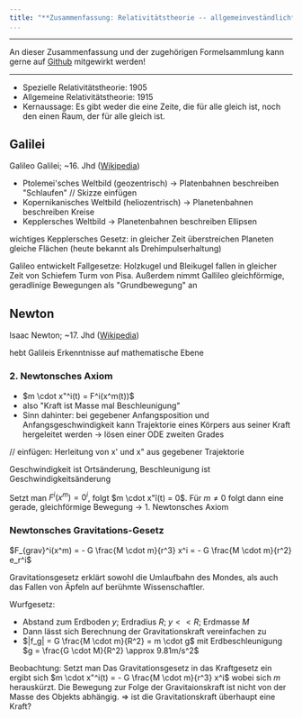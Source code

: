 ```yaml
---
title: "**Zusammenfassung: Relativitätstheorie -- allgemeinveständlich**"
...
```


---

An dieser Zusammenfassung und der zugehörigen Formelsammlung kann gerne auf [Github](https://github.com/cornhead/zusammenfassungen.git) mitgewirkt werden!

---

* Spezielle Relativitätstheorie: 1905
* Allgemeine Relativitätstheorie: 1915
* Kernaussage: Es gibt weder die eine Zeite, die für alle gleich ist, noch den einen Raum, der für alle gleich ist.

## Galilei
Galileo Galilei; ~16. Jhd ([Wikipedia](https://de.wikipedia.org/wiki/Galileo_Galilei))

* Ptolemei'sches Weltbild (geozentrisch) $\rightarrow$ Platenbahnen beschreiben "Schlaufen" // Skizze einfügen
* Kopernikanisches Weltbild (heliozentrisch) $\rightarrow$ Planetenbahnen beschreiben Kreise
* Kepplersches Weltbild $\rightarrow$ Planetenbahnen beschreiben Ellipsen

wichtiges Kepplersches Gesetz: in gleicher Zeit überstreichen Planeten gleiche Flächen (heute bekannt als Drehimpulserhaltung)

Galileo entwickelt Fallgesetze: Holzkugel und Bleikugel fallen in gleicher Zeit von Schiefem Turm von Pisa.
Außerdem nimmt Gallileo gleichförmige, geradlinige Bewegungen als "Grundbewegung" an

## Newton
Isaac Newton; ~17. Jhd ([Wikipedia](https://de.wikipedia.org/wiki/Isaac_Newton))

hebt Galileis Erkenntnisse auf mathematische Ebene

### 2. Newtonsches Axiom

* $m \cdot x"^i(t) = F^i(x^m(t))$
* also "Kraft ist Masse mal Beschleunigung"
* Sinn dahinter: bei gegebener Anfangsposition und Anfangsgeschwindigkeit kann Trajektorie eines Körpers aus seiner Kraft hergeleitet werden $\rightarrow$ lösen einer ODE zweiten Grades

// einfügen: Herleitung von x' und x" aus gegebener Trajektorie

Geschwindigkeit ist Ortsänderung, Beschleunigung ist Geschwindigkeitsänderung

Setzt man $F^i(x^m)=0^i$, folgt $m \cdot x"î(t) = 0$. Für $m \neq 0$ folgt dann eine gerade, gleichförmige Bewegung $\rightarrow$ 1. Newtonsches Axiom

### Newtonsches Gravitations-Gesetz

$F_{grav}^i(x^m) = - G \frac{M \cdot m}{r^3} x^i = - G \frac{M \cdot m}{r^2} e_r^i$

Gravitationsgesetz erklärt sowohl die Umlaufbahn des Mondes, als auch das Fallen von Äpfeln auf berühmte Wissenschaftler.

Wurfgesetz:

* Abstand zum Erdboden $y$; Erdradius $R$; $y << R$; Erdmasse $M$
* Dann lässt sich Berechnung der Gravitationskraft vereinfachen zu
* $|f_g| = G \frac{M \cdot m}{R^2} = m \cdot g$ mit  Erdbeschleunigung $g = \frac{G \cdot M}{R^2} \approx 9.81m/s^2$

Beobachtung: Setzt man Das Gravitationsgesetz in das Kraftgesetz ein ergibt sich
$m \cdot x"^i(t) = - G \frac{M \cdot m}{r^3} x^i$ wobei sich $m$ herauskürzt.
Die Bewegung zur Folge der Gravitaionskraft ist nicht von der Masse des Objekts abhängig.
$\Rightarrow$ ist die Gravitationskraft überhaupt eine Kraft?
